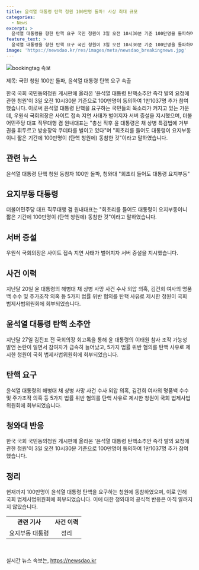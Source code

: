 ```yaml
---
title: 윤석열 대통령 탄핵 청원 100만명 돌파! 사상 최대 규모
categories:
  - News
excerpt: >
  윤석열 대통령을 향한 탄핵 요구 국민 청원이 3일 오전 10시30분 기준 100만명을 돌파하며 주목받고 있다. 이는 윤 대통령의 해병대 채 상병 사망 사건 수사 외압 의혹 등 5가지 법률 위반 혐의를 탄핵 사유로 제시한 국민청원에 대한 반응으로, 국회 법제사법위원회에 회부되었다. 더불어민주당의 박찬대 대표직무대행은 회초리를 들어도 대통령이 요지부동이라며 이에 대한 비판을 제기했다.
feature_text: >
  윤석열 대통령을 향한 탄핵 요구 국민 청원이 3일 오전 10시30분 기준 100만명을 돌파하며 주목받고 있다. 이는 윤 대통령의 해병대 채 상병 사망 사건 수사 외압 의혹 등 5가지 법률 위반 혐의를 탄핵 사유로 제시한 국민청원에 대한 반응으로, 국회 법제사법위원회에 회부되었다. 더불어민주당의 박찬대 대표직무대행은 회초리를 들어도 대통령이 요지부동이라며 이에 대한 비판을 제기했다.
image: 'https://newsdao.kr/res/images/meta/newsdao_breakingnews.jpg'
---
```


<p><img src="https://newsdao.kr/res/images/meta/newsdao_breakingnews.jpg" alt="bookingtag 속보" /></p>

<p>제목: 국민 청원 100만 돌파, 윤석열 대통령 탄핵 요구 속출</p>

<p data-ke-size="size16">한국 국회 국민동의청원 게시판에 올라온 '윤석열 대통령 탄핵소추안 즉각 발의 요청에 관한 청원'이 3일 오전 10시30분 기준으로 100만명이 동의하여 1만1037명 추가 참여했습니다. 이로써 윤석열 대통령 탄핵을 요구하는 국민들의 목소리가 커지고 있는 가운데, 우원식 국회의장은 사이트 접속 지연 사태가 벌어지자 서버 증설을 지시했으며, 더불어민주당 대표 직무대행 겸 원내대표는 "총선 직후 윤 대통령은 채 상병 특검법에 거부권을 휘두르고 방송장악 쿠데타를 벌이고 있다"며 "회초리를 들어도 대통령이 요지부동이니 짧은 기간에 100만명이 (탄핵 청원에) 동참한 것"이라고 말하였습니다.</p>

<h2 data-ke-size="size26">관련 뉴스</h2>

<p data-ke-size="size16">윤석열 대통령 탄핵 청원 동참자 100만 돌파, 청와대 "회초리 들어도 대통령 요지부동"</p>

<h2 data-ke-size="size26">요지부동 대통령</h2>

<p data-ke-size="size16">더불어민주당 대표 직무대행 겸 원내대표는 "회초리를 들어도 대통령이 요지부동이니 짧은 기간에 100만명이 (탄핵 청원에) 동참한 것"이라고 말하였습니다.</p>

<h2 data-ke-size="size26">서버 증설</h2>

<p data-ke-size="size16">우원식 국회의장은 사이트 접속 지연 사태가 벌어지자 서버 증설을 지시했습니다.</p>

<h2 data-ke-size="size26">사건 이력</h2>

<p data-ke-size="size16">지난달 20일 윤 대통령의 해병대 채 상병 사망 사건 수사 외압 의혹, 김건희 여사의 명품백 수수 및 주가조작 의혹 등 5가지 법률 위반 혐의를 탄핵 사유로 제시한 청원이 국회 법제사법위원회에 회부되었습니다.</p>

<h2 data-ke-size="size26">윤석열 대통령 탄핵 소추안</h2>

<p data-ke-size="size16">지난달 27일 김진표 전 국회의장 회고록을 통해 윤 대통령의 이태원 참사 조작 가능성 발언 논란이 일면서 참여자가 급속히 늘어났고, 5가지 법률 위반 혐의를 탄핵 사유로 제시한 청원이 국회 법제사법위원회에 회부되었습니다.</p>

<h2 data-ke-size="size26">탄핵 요구</h2>

<p data-ke-size="size16">윤석열 대통령의 해병대 채 상병 사망 사건 수사 외압 의혹, 김건희 여사의 명품백 수수 및 주가조작 의혹 등 5가지 법률 위반 혐의를 탄핵 사유로 제시한 청원이 국회 법제사법위원회에 회부되었습니다.</p>

<h2 data-ke-size="size26">청와대 반응</h2>

<p data-ke-size="size16">한국 국회 국민동의청원 게시판에 올라온 '윤석열 대통령 탄핵소추안 즉각 발의 요청에 관한 청원'이 3일 오전 10시30분 기준으로 100만명이 동의하여 1만1037명 추가 참여했습니다.</p>

<h2 data-ke-size="size26">정리</h2>

<p data-ke-size="size16">현재까지 100만명이 윤석열 대통령 탄핵을 요구하는 청원에 동참하였으며, 이로 인해 국회 법제사법위원회에 회부되었습니다. 이에 대한 청와대의 공식적 반응은 아직 알려지지 않았습니다.</p>

<table>
    <tbody>
        <tr>
            <td style="text-align: center; height: 17px;"><b>관련 기사</b></td>
            <td style="text-align: center; height: 17px;"><b>사건 이력</b></td>
        </tr>
        <tr>
            <td style="text-align: center; height: 17px;">요지부동 대통령</td>
            <td style="text-align: center; height: 17px;">정리</td>
        </tr>
    </tbody>
</table>

<p data-ke-size="size16">&nbsp;</p>
실시간 뉴스 속보는, <a href="https://newsdao.kr" rel="dofollow">https://newsdao.kr</a>


